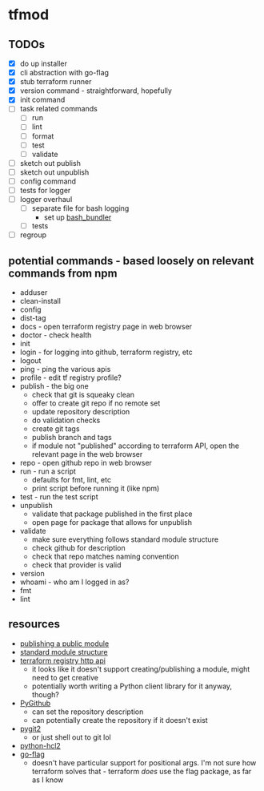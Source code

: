 # tfmod

## TODOs

- [x] do up installer
- [x] cli abstraction with go-flag
- [x] stub terraform runner
- [x] version command - straightforward, hopefully
- [x] init command
- [ ] task related commands
  - [ ] run
  - [ ] lint
  - [ ] format
  - [ ] test
  - [ ] validate
- [ ] sketch out publish
- [ ] sketch out unpublish
- [ ] config command
- [ ] tests for logger
- [ ] logger overhaul
  - [ ] separate file for bash logging
    - set up [bash_bundler](https://github.com/jfhbrook/bash_bundler)
  - [ ] tests
- [ ] regroup

## potential commands - based loosely on relevant commands from npm

- adduser
- clean-install
- config
- dist-tag
- docs - open terraform registry page in web browser
- doctor - check health
- init
- login - for logging into github, terraform registry, etc
- logout
- ping - ping the various apis
- profile - edit tf registry profile?
- publish - the big one
  - check that git is squeaky clean
  - offer to create git repo if no remote set
  - update repository description
  - do validation checks
  - create git tags
  - publish branch and tags
  - if module not "published" according to terraform API, open the relevant
    page in the web browser
- repo - open github repo in web browser
- run - run a script
  - defaults for fmt, lint, etc
  - print script before running it (like npm)
- test - run the test script
- unpublish
  - validate that package published in the first place
  - open page for package that allows for unpublish
- validate
  - make sure everything follows standard module structure
  - check github for description
  - check that repo matches naming convention
  - check that provider is valid
- version
- whoami - who am I logged in as?
- fmt
- lint

## resources

- [publishing a public module](https://developer.hashicorp.com/terraform/registry/modules/publish)
- [standard module structure](https://developer.hashicorp.com/terraform/language/modules/develop/structure)
- [terraform registry http api](https://developer.hashicorp.com/terraform/registry/api-docs)
  - it looks like it doesn't support creating/publishing a module, might need
    to get creative
  - potentially worth writing a Python client library for it anyway, though?
- [PyGithub](https://github.com/PyGithub/PyGithub)
  - can set the repository description
  - can potentially create the repository if it doesn't exist
- [pygit2](https://github.com/libgit2/pygit2)
  - or just shell out to git lol
- [python-hcl2](https://pypi.org/project/python-hcl2/)
- [go-flag](https://github.com/jfhbrook/go-flag)
  - doesn't have particular support for positional args. I'm not sure how
    terraform solves that - terraform *does* use the flag package, as far as
    I know

